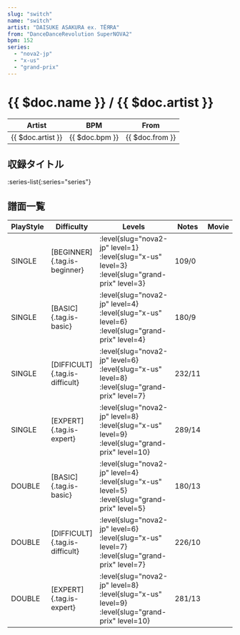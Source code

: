 ```yaml
---
slug: "switch"
name: "switch"
artist: "DAISUKE ASAKURA ex. TЁЯRA"
from: "DanceDanceRevolution SuperNOVA2"
bpm: 152
series:
  - "nova2-jp"
  - "x-us"
  - "grand-prix"
---
```


# {{ $doc.name }} / {{ $doc.artist }}

|Artist|BPM|From|
|------|---|----|
|{{ $doc.artist }}|{{ $doc.bpm }}|{{ $doc.from }}|

## 収録タイトル

:series-list{:series="series"}

## 譜面一覧

|PlayStyle|Difficulty|Levels|Notes|Movie|
|---------|----------|------|-----|-----|
|SINGLE|[BEGINNER]{.tag.is-beginner}|<div class="field is-grouped is-grouped-multiline"> :level{slug="nova2-jp" level=1} :level{slug="x-us" level=3} :level{slug="grand-prix" level=3}</div>|109/0||
|SINGLE|[BASIC]{.tag.is-basic}|<div class="field is-grouped is-grouped-multiline"> :level{slug="nova2-jp" level=4} :level{slug="x-us" level=6} :level{slug="grand-prix" level=4}</div>|180/9||
|SINGLE|[DIFFICULT]{.tag.is-difficult}|<div class="field is-grouped is-grouped-multiline"> :level{slug="nova2-jp" level=6} :level{slug="x-us" level=8} :level{slug="grand-prix" level=7}</div>|232/11||
|SINGLE|[EXPERT]{.tag.is-expert}|<div class="field is-grouped is-grouped-multiline"> :level{slug="nova2-jp" level=8} :level{slug="x-us" level=9} :level{slug="grand-prix" level=10}</div>|289/14||
|DOUBLE|[BASIC]{.tag.is-basic}|<div class="field is-grouped is-grouped-multiline"> :level{slug="nova2-jp" level=4} :level{slug="x-us" level=5} :level{slug="grand-prix" level=5}</div>|180/13||
|DOUBLE|[DIFFICULT]{.tag.is-difficult}|<div class="field is-grouped is-grouped-multiline"> :level{slug="nova2-jp" level=6} :level{slug="x-us" level=7} :level{slug="grand-prix" level=7}</div>|226/10||
|DOUBLE|[EXPERT]{.tag.is-expert}|<div class="field is-grouped is-grouped-multiline"> :level{slug="nova2-jp" level=8} :level{slug="x-us" level=9} :level{slug="grand-prix" level=10}</div>|281/13||
